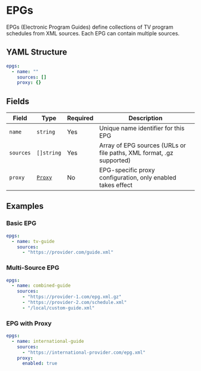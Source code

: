 # EPGs

EPGs (Electronic Program Guides) define collections of TV program schedules from XML sources. Each EPG can contain
multiple sources.

## YAML Structure

```yaml
epgs:
  - name: ""
    sources: []
    proxy: {}
```

## Fields

| Field     | Type                  | Required | Description                                                          |
|-----------|-----------------------|----------|----------------------------------------------------------------------|
| `name`    | `string`              | Yes      | Unique name identifier for this EPG                                  |
| `sources` | `[]string`            | Yes      | Array of EPG sources (URLs or file paths, XML format, .gz supported) |
| `proxy`   | [`Proxy`](./proxy.md) | No       | EPG-specific proxy configuration, only enabled takes effect          |

## Examples

### Basic EPG

```yaml
epgs:
  - name: tv-guide
    sources:
      - "https://provider.com/guide.xml"
```

### Multi-Source EPG

```yaml
epgs:
  - name: combined-guide
    sources:
      - "https://provider-1.com/epg.xml.gz"
      - "https://provider-2.com/schedule.xml"
      - "/local/custom-guide.xml"
```

### EPG with Proxy

```yaml
epgs:
  - name: international-guide
    sources:
      - "https://international-provider.com/epg.xml"
    proxy:
      enabled: true
```
